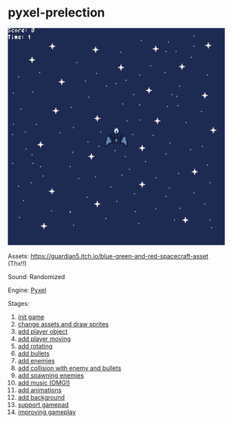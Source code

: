 # pyxel-prelection

![gameplay](gameplay.gif)

Assets: https://guardian5.itch.io/blue-green-and-red-spacecraft-asset (Thx!!)

Sound: Randomized

Engine: [Pyxel](https://github.com/kitao/pyxel)

Stages: 

1. [init game](https://github.com/firemark/pyxel-prelection/commit/06d3eaa)
2. [change assets and draw sprites](https://github.com/firemark/pyxel-prelection/commit/e91f013)
3. [add player object](https://github.com/firemark/pyxel-prelection/commit/1afc536)
4. [add player moving](https://github.com/firemark/pyxel-prelection/commit/5715774)
5. [add rotating](https://github.com/firemark/pyxel-prelection/commit/66cdf9a)
6. [add bullets](https://github.com/firemark/pyxel-prelection/commit/9f86bcd)
7. [add enemies](https://github.com/firemark/pyxel-prelection/commit/206c42d)
8. [add collision with enemy and bullets](https://github.com/firemark/pyxel-prelection/commit/3c95a28)
9. [add spawning enemies](https://github.com/firemark/pyxel-prelection/commit/4de16bc)
10. [add music (OMG!)](https://github.com/firemark/pyxel-prelection/commit/fa7fe11)
11. [add animations](https://github.com/firemark/pyxel-prelection/commit/db30b07)
12. [add background](https://github.com/firemark/pyxel-prelection/commit/9aa0904)
13. [support gamepad](https://github.com/firemark/pyxel-prelection/commit/18a3bf2)
14. [improving gameplay](https://github.com/firemark/pyxel-prelection/commit/cbf9ac2)
